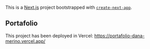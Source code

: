 This is a [Next.js](https://nextjs.org) project bootstrapped with [`create-next-app`](https://nextjs.org/docs/app/api-reference/cli/create-next-app).

## Portafolio

This project has been deployed in Vercel: https://portafolio-dana-merino.vercel.app/
